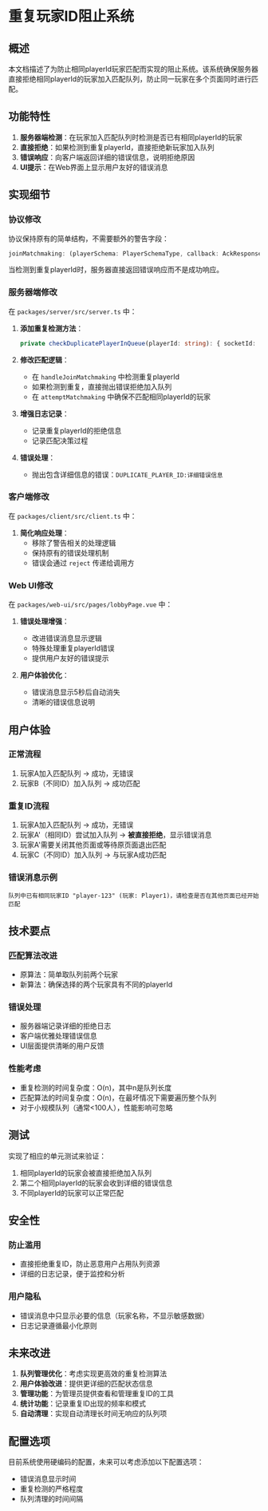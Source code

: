 # 重复玩家ID阻止系统

## 概述

本文档描述了为防止相同playerId玩家匹配而实现的阻止系统。该系统确保服务器直接拒绝相同playerId的玩家加入匹配队列，防止同一玩家在多个页面同时进行匹配。

## 功能特性

1. **服务器端检测**：在玩家加入匹配队列时检测是否已有相同playerId的玩家
2. **直接拒绝**：如果检测到重复playerId，直接拒绝新玩家加入队列
3. **错误响应**：向客户端返回详细的错误信息，说明拒绝原因
4. **UI提示**：在Web界面上显示用户友好的错误消息

## 实现细节

### 协议修改

协议保持原有的简单结构，不需要额外的警告字段：

```typescript
joinMatchmaking: (playerSchema: PlayerSchemaType, callback: AckResponse<{ status: 'QUEUED' }>) => void
```

当检测到重复playerId时，服务器直接返回错误响应而不是成功响应。

### 服务器端修改

在 `packages/server/src/server.ts` 中：

1. **添加重复检测方法**：
   ```typescript
   private checkDuplicatePlayerInQueue(playerId: string): { socketId: string; playerName: string } | null
   ```

2. **修改匹配逻辑**：
   - 在 `handleJoinMatchmaking` 中检测重复playerId
   - 如果检测到重复，直接抛出错误拒绝加入队列
   - 在 `attemptMatchmaking` 中确保不匹配相同playerId的玩家

3. **增强日志记录**：
   - 记录重复playerId的拒绝信息
   - 记录匹配决策过程

4. **错误处理**：
   - 抛出包含详细信息的错误：`DUPLICATE_PLAYER_ID:详细错误信息`

### 客户端修改

在 `packages/client/src/client.ts` 中：

1. **简化响应处理**：
   - 移除了警告相关的处理逻辑
   - 保持原有的错误处理机制
   - 错误会通过 `reject` 传递给调用方

### Web UI修改

在 `packages/web-ui/src/pages/lobbyPage.vue` 中：

1. **错误处理增强**：
   - 改进错误消息显示逻辑
   - 特殊处理重复playerId错误
   - 提供用户友好的错误提示

2. **用户体验优化**：
   - 错误消息显示5秒后自动消失
   - 清晰的错误信息说明

## 用户体验

### 正常流程
1. 玩家A加入匹配队列 → 成功，无错误
2. 玩家B（不同ID）加入队列 → 成功匹配

### 重复ID流程
1. 玩家A加入匹配队列 → 成功，无错误
2. 玩家A'（相同ID）尝试加入队列 → **被直接拒绝**，显示错误消息
3. 玩家A'需要关闭其他页面或等待原页面退出匹配
4. 玩家C（不同ID）加入队列 → 与玩家A成功匹配

### 错误消息示例
```text
队列中已有相同玩家ID "player-123" (玩家: Player1)，请检查是否在其他页面已经开始匹配
```

## 技术要点

### 匹配算法改进
- 原算法：简单取队列前两个玩家
- 新算法：确保选择的两个玩家具有不同的playerId

### 错误处理
- 服务器端记录详细的拒绝日志
- 客户端优雅处理错误信息
- UI层面提供清晰的用户反馈

### 性能考虑
- 重复检测的时间复杂度：O(n)，其中n是队列长度
- 匹配算法的时间复杂度：O(n)，在最坏情况下需要遍历整个队列
- 对于小规模队列（通常<100人），性能影响可忽略

## 测试

实现了相应的单元测试来验证：
1. 相同playerId的玩家会被直接拒绝加入队列
2. 第二个相同playerId的玩家会收到详细的错误信息
3. 不同playerId的玩家可以正常匹配

## 安全性

### 防止滥用
- 直接拒绝重复ID，防止恶意用户占用队列资源
- 详细的日志记录，便于监控和分析

### 用户隐私
- 错误消息中只显示必要的信息（玩家名称，不显示敏感数据）
- 日志记录遵循最小化原则

## 未来改进

1. **队列管理优化**：考虑实现更高效的重复检测算法
2. **用户体验改进**：提供更详细的匹配状态信息
3. **管理功能**：为管理员提供查看和管理重复ID的工具
4. **统计功能**：记录重复ID出现的频率和模式
5. **自动清理**：实现自动清理长时间无响应的队列项

## 配置选项

目前系统使用硬编码的配置，未来可以考虑添加以下配置选项：
- 错误消息显示时间
- 重复检测的严格程度
- 队列清理的时间间隔
